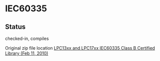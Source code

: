 # IEC60335 #

## Status ##
checked-in, compiles

Original zip file location
[LPC13xx and LPC17xx IEC60335 Class B Certified Library (Feb 11, 2010) ](http://ics.nxp.com/support/documents/microcontrollers/zip/an.iec60335.zip)